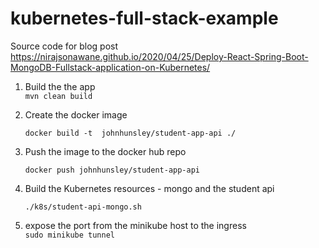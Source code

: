 # kubernetes-full-stack-example
Source code for blog post https://nirajsonawane.github.io/2020/04/25/Deploy-React-Spring-Boot-MongoDB-Fullstack-application-on-Kubernetes/

1. Build the the app   
   ``mvn clean build``

2. Create the docker image

   ``docker build -t  johnhunsley/student-app-api ./``
3. Push the image to the docker hub repo 

   ``docker push johnhunsley/student-app-api``
4. Build the Kubernetes resources - mongo and the student api

   ``./k8s/student-api-mongo.sh``
5. expose the port from the minikube host to the ingress   
      ``sudo minikube tunnel``
